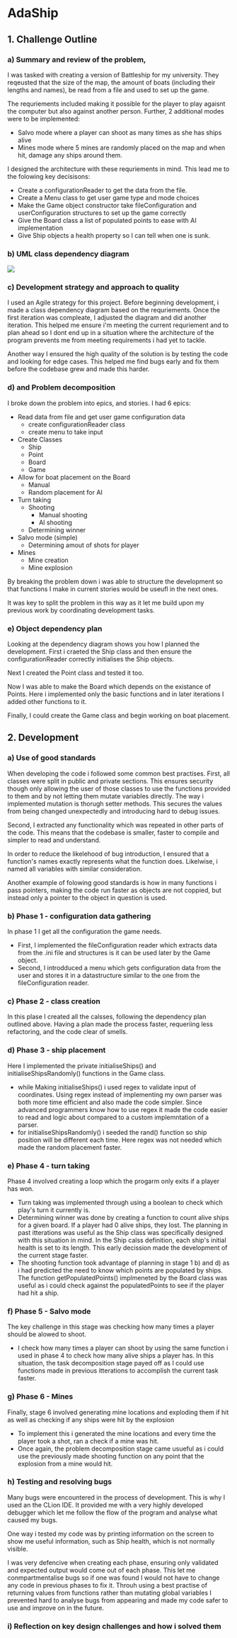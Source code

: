# AdaShip
## 1. Challenge Outline

### a) Summary and review of the problem,

I was tasked with creating a version of Battleship for my university. They reqeusted that the size of the map, the amount of boats (including their lengths and names), be read from a file and used to set up the game.

The requriements included making it possible for the player to play agaisnt the computer but also against another person. Further, 2 additional modes were to be implemented: 
* Salvo mode where a player can shoot as many times as she has ships alive
* Mines mode where 5 mines are randomly placed on the map and when hit, damage any ships around them.

I designed the architecture with these requriements in mind. This lead me to the folowing key decisisons:
*  Create a configurationReader to get the data from the file.
*  Create a Menu class to get user game type and mode choices
*  Make the Game object constructor take fileConfiguration and userConfiguration structures to set up the game correctly
*  Give the Board class a list of populated points to ease with AI implementation
*  Give Ship objects a health property so I can tell when one is sunk.

### b) UML class dependency diagram
![](umlImage.png)

### c)  Development strategy and approach to quality
I used an Agile strategy for this project. Before beginning development, i made a class dependency diagram based on the requriements. Once the first iteration was compleate, I adjusted the diagram and did another iteration. This helped me ensure i'm meeting the current requriement and to plan ahead so I dont end up in a situation where the architecture of the program prevents me from meeting requirements i had yet to tackle.

Another way I ensured the high quality of the solution is by testing the code and looking for edge cases. This helped me find bugs early and fix them before the codebase grew and made this harder.

### d) and Problem decomposition
I broke down the problem into epics, and stories. I had 6 epics:
* Read data from file and get user game configuration data
  - create configurationReader class
  - create menu to take input 
* Create Classes
  - Ship
  - Point
  - Board
  - Game
* Allow for boat placement on the Board
  - Manual
  - Random placement for AI
* Turn taking
  - Shooting
    - Manual shooting
    - AI shooting
  - Determining winner
* Salvo mode (simple)
  - Determining amout of shots for player
* Mines
  - Mine creation
  - Mine explosion

By breaking the problem down i was able to structure the development so that functions I make in current stories would be useufl in the next ones.

It was key to split the problem in this way as it let me build upon my previous work by coordinating development tasks.

###  e) Object dependency plan
Looking at the dependency diagram shows you how I planned the development. First i craeted the Ship class and then ensure the configurationReader correctly initialises the Ship objects.

Next I created the Point class and tested it too.

Now I was able to make the Board which depends on the existance of Points. Here i implemented only the basic functions and in later iterations I added other functions to it.

Finally, I could create the Game class and begin working on boat placement. 

## 2. Development

### a) Use of good standards
When developing the code i followed some common best practises. 
First, all classes were split in public and private sections. This ensures security though only allowing the user of those classes to use the functions provided to them and by not letting them mutate variables directly.
The way i implemented mutation is thorugh setter methods. This secures the values from being changed unexpectedly and introducing hard to debug issues.

Second, I extracted any functionality which was repeated in other parts of the code. This means that the codebase is smaller, faster to compile and simpler to read and understand. 

In order to reduce the likelehood of bug introduction, I ensured that a function's names exactly represents what the function does. Likelwise, i named all variables with similar consideration.

Another example of folowing good standards is how in many functions i pass pointers, making the code run faster as objects are not coppied, but instead only a pointer to the object in question is used.

### b) Phase 1 - configuration data gathering
In phase 1 I get all the configuration the game needs. 
 * First, I implemented the fileConfiguration reader which extracts data from the .ini file and structures is it can be used later by the Game object.
 * Second, I introdduced a menu which gets configuration data from the user and stores it in a datastructure similar to the one from the fileConfiguration reader.

### c) Phase 2 - class creation
In this plase I created all the calsses, following the dependency plan outlined above. Having a plan made the process faster, requeriing less refactoring, and the code clear of smells.

### d) Phase 3 - ship placement
Here I implemented the private initialiseShips() and initialiseShipsRandomly() functions in the Game class.
  * while Making initialiseShips() i used regex to validate input of coordinates. Using regex instead of implementing my own parser was both more time efficient and also made the code simpler. Since advanced programmers know how to use regex it made the code easier to read and logic about compared to a custom implemntation of a parser.
  * for initialiseShipsRandomly() i seeded the rand() function so ship position will be different each time. Here regex was not needed which made the random placement faster.

### e) Phase 4 - turn taking
Phase 4 involved creating a loop which the progarm only exits if a player has won.
  * Turn taking was implemented through using a boolean to check which play's turn it currently is. 
  * Determining winner was done by creating a function to count alive ships for a given board. If a player had 0 alive ships, they lost.
  The planning in past itterations was useful as the Ship class was specifically designed with this situation in mind. In the Ship calss definition, each ship's initial health is set to its length. This early decission made the development of the current stage faster.
  * The shooting function took advantage of planning in stage 1 b) and d) as i had predicted the need to know which points are populated by ships. The function getPopulatedPoints() implmeneted by the Board class was useful as i could check against the populatedPoints to see if the player had hit a ship.

### f) Phase 5 - Salvo mode
The key challenge in this stage was checking how many times a player should be alowed to shoot. 
 * I check how many times a player can shoot by using the same function i used in phase 4 to check how many alive ships a player has. In this situation, the task decomposition stage payed off as I could use functions made in previous itterations to accomplish the current task faster.  
### g) Phase 6 - Mines
Finally, stage 6 involved generating mine locations and exploding them if hit as well as checking if any ships were hit by the explosion
  * To implement this i generated the mine locations and every time the player took a shot, ran a check if a mine was hit.
  * Once again, the problem decomposition stage came usueful as i could use the previously made shooting function on any point that the explosion from a mine would hit.

### h) Testing and resolving bugs
Many bugs were encountered in the process of development. This is why I used an the CLion IDE. It provided me with a very highly developed debugger which let me follow the flow of the program and analyse what caused my bugs.

One way i tested my code was by printing information on the screen to show me useful information, such as Ship health, which is not normally visible. 

I was very defencive when creating each phase, ensuring only validated and expected output would come out of each phase. This let me conmpartmentalise bugs so if one was found I would not have to change any code in previous phases to fix it. Throuh using a best practise of returning values from functions rather than mutating global variables I prevented hard to analyse bugs from appearing and made my code safer to use and improve on in the future.

### i) Reflection on key design challenges and how i solved them